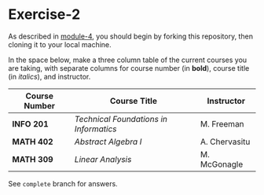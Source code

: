 # Exercise-2

As described in [module-4](https://github.com/INFO-201/m4-git-intro), you should begin by forking this repository, then cloning it to your local machine.

In the space below, make a three column table of the current courses you are taking, with separate columns for course number (in **bold**), course title (in _italics_), and instructor.

|Course Number | Course Title | Instructor | 
|--------------|----------------------------------------|------------|
| **INFO 201** | _Technical Foundations in Informatics_ | M. Freeman |
| **MATH 402** | _Abstract Algebra I_ | A. Chervasitu |
| **MATH 309** | _Linear Analysis_ | M. McGonagle |

See `complete` branch for answers.
